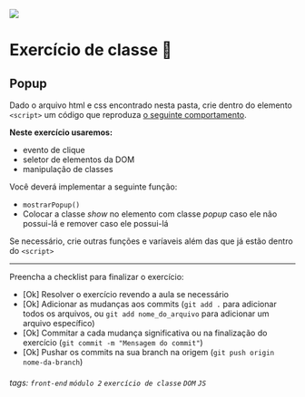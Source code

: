 ![](https://i.imgur.com/xG74tOh.png)

# Exercício de classe 🏫

## Popup

Dado o arquivo html e css encontrado nesta pasta, crie dentro do elemento `<script>` um código que reproduza [o seguinte comportamento](https://i.imgur.com/hw6kY0U.gif).

**Neste exercício usaremos:**
 - evento de clique
 - seletor de elementos da DOM
 - manipulação de classes

Você deverá implementar a seguinte função: 
 - `mostrarPopup()` 
  - Colocar a classe *show* no elemento com classe *popup* caso ele não possui-lá e remover caso ele possui-lá

Se necessário, crie outras funções e varíaveis além das que já estão dentro do `<script>`

---

Preencha a checklist para finalizar o exercício:

- [Ok] Resolver o exercício revendo a aula se necessário
- [Ok] Adicionar as mudanças aos commits (`git add .` para adicionar todos os arquivos, ou `git add nome_do_arquivo` para adicionar um arquivo específico)
- [Ok] Commitar a cada mudança significativa ou na finalização do exercício (`git commit -m "Mensagem do commit"`)
- [Ok] Pushar os commits na sua branch na origem (`git push origin nome-da-branch`)

###### tags: `front-end` `módulo 2` `exercício de classe` `DOM` `JS`
